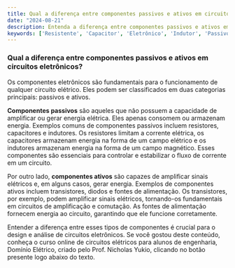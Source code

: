 ```yaml
---
title: Qual a diferença entre componentes passivos e ativos em circuitos eletrônicos?
date: "2024-08-21"
description: Entenda a diferença entre componentes passivos e ativos em circuitos eletrônicos e suas funções.
keywords: ['Resistente', 'Capacitor', 'Eletrônico', 'Indutor', 'Passivo', 'Fonte', 'linear']
---
```


### Qual a diferença entre componentes passivos e ativos em circuitos eletrônicos?

Os componentes eletrônicos são fundamentais para o funcionamento de qualquer circuito elétrico. Eles podem ser classificados em duas categorias principais: passivos e ativos. 

**Componentes passivos** são aqueles que não possuem a capacidade de amplificar ou gerar energia elétrica. Eles apenas consomem ou armazenam energia. Exemplos comuns de componentes passivos incluem resistores, capacitores e indutores. Os resistores limitam a corrente elétrica, os capacitores armazenam energia na forma de um campo elétrico e os indutores armazenam energia na forma de um campo magnético. Esses componentes são essenciais para controlar e estabilizar o fluxo de corrente em um circuito.

Por outro lado, **componentes ativos** são capazes de amplificar sinais elétricos e, em alguns casos, gerar energia. Exemplos de componentes ativos incluem transistores, diodos e fontes de alimentação. Os transistores, por exemplo, podem amplificar sinais elétricos, tornando-os fundamentais em circuitos de amplificação e comutação. As fontes de alimentação fornecem energia ao circuito, garantindo que ele funcione corretamente.

Entender a diferença entre esses tipos de componentes é crucial para o design e análise de circuitos eletrônicos. Se você gostou deste conteúdo, conheça o curso online de circuitos elétricos para alunos de engenharia, Domínio Elétrico, criado pelo Prof. Nicholas Yukio, clicando no botão presente logo abaixo do texto.